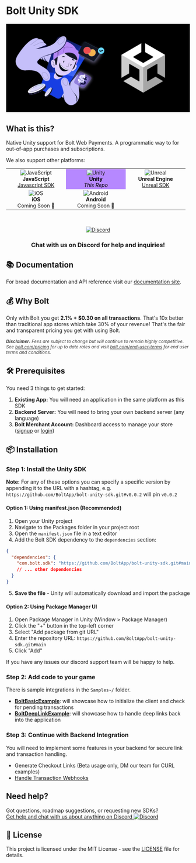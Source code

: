 # Bolt Unity SDK

<img src="https://github.com/BoltApp/bolt-gameserver-sample/blob/main/public/banner-unity.png?raw=true" />


## What is this?

Native Unity support for Bolt Web Payments. A programmatic way to for out-of-app purchases and subscriptions.

We also support other platforms:

<table>
  <tr>
    <td align="center" width="150">
      <img src="https://upload.wikimedia.org/wikipedia/commons/6/6a/JavaScript-logo.png" width="60" height="60" alt="JavaScript"/><br>
      <b>JavaScript</b><br>
      <a href="https://github.com/BoltApp/bolt-frontend-sdk">Javascript SDK</a>
    </td>
    <td align="center" width="150" bgcolor="#b688ff">
      <img src="https://cdn.sanity.io/images/fuvbjjlp/production/bd6440647fa19b1863cd025fa45f8dad98d33181-2000x2000.png" width="60" height="60" alt="Unity"/><br>
      <div style="color: black">
      <b>Unity</b><br>
      <i>This Repo</i>
      </div>
    </td>
    <td align="center" width="150">
      <img src="https://encrypted-tbn0.gstatic.com/images?q=tbn:ANd9GcRUf3R8LFTgqC_8mooGEx7Fpas9kHu8OUxhLA&s" width="60" height="60" alt="Unreal"/><br>
      <b>Unreal Engine</b><br>
      <a href="https://github.com/BoltApp/bolt-unreal-engine-sdk">Unreal SDK</a>
    </td>
  </tr>
  <tr>
    <td align="center" width="150">
      <img src="https://developer.apple.com/assets/elements/icons/swift/swift-64x64.png" width="60" height="60" alt="iOS"/><br>
      <b>iOS</b><br>
      Coming Soon 🚧
    </td>
    <td align="center" width="150">
      <img src="https://avatars.githubusercontent.com/u/32689599?s=200&v=4" width="60" height="60" alt="Android"/><br>
      <b>Android</b><br>
      Coming Soon 🚧
    </td>
    <td align="center" width="150">
      <!-- filler -->
    </td>
  </tr>
</table>

<br>

<div align="center">

[![Discord](https://img.shields.io/badge/Discord-Have%20A%20Request%3F-7289DA?style=for-the-badge&logo=discord&logoColor=white&logoWidth=60)](https://discord.gg/BSUp9qjtnc)

### Chat with us on Discord for help and inquiries!

</div>

## 📚 Documentation

For broad documentation and API reference visit our [documentation site](https://docs.bolt.com).

## 💰 Why Bolt

Only with Bolt you get **2.1% + $0.30 on all transactions**. That's 10x better than traditional app stores which take 30% of your revenue! That's the fair and transparent pricing you get with using Bolt.

<p style="font-size:12px;font-style:italic;opacity:85%">
<strong>Disclaimer:</strong> Fees are subject to change but will continue to remain highly competitive. See <a href="https://www.bolt.com/pricing">bolt.com/pricing</a> for up to date rates and visit  <a href="https://www.bolt.com/end-user-terms">bolt.com/end-user-terms</a> for end user terms and conditions.
</p>

## 🛠️ Prerequisites

You need 3 things to get started:

1. **Existing App:** You will need an application in the same platform as this SDK
2. **Backend Server:** You will need to bring your own backend server (any language)
3. **Bolt Merchant Account:** Dashboard access to manage your store ([signup](https://merchant.bolt.com/onboarding/get-started) or [login](https://merchant.bolt.com/))



## 📦 Installation

### Step 1: Install the Unity SDK

**Note:** For any of these options you can specify a specific version by appending it to the URL with a hashtag, e.g. `https://github.com/BoltApp/bolt-unity-sdk.git#v0.0.2` will pin `v0.0.2`

#### Option 1: Using manifest.json (Recommended)

1. Open your Unity project
2. Navigate to the Packages folder in your project root
3. Open the `manifest.json` file in a text editor
4. Add the Bolt SDK dependency to the `dependencies` section:

```json
{
  "dependencies": {
    "com.bolt.sdk": "https://github.com/BoltApp/bolt-unity-sdk.git#main",
    // ... other dependencies
  }
}
```

5. **Save the file** - Unity will automatically download and import the package

#### Option 2: Using Package Manager UI

1. Open Package Manager in Unity (Window > Package Manager)
2. Click the "+" button in the top-left corner
3. Select "Add package from git URL"
4. Enter the repository URL: `https://github.com/BoltApp/bolt-unity-sdk.git#main`
5. Click "Add"

If you have any issues our discord support team will be happy to help.

### Step 2: Add code to your game

There is sample integrations in the `Samples~/` folder. 
- [**BoltBasicExample**](./Samples~/BasicIntegration/BoltBasicExample.cs): will showcase how to initialize the client and check for pending transactions
- [**BoltDeepLinkExample**](./Samples~/DeepLinkIntegration/BoltDeepLinkExample.cs): will showcase how to handle deep links back into the application

### Step 3: Continue with Backend Integration
You will need to implement some features in your backend for secure link and transaction handling. 
- Generate Checkout Links (Beta usage only, DM our team for CURL examples)
- [Handle Transaction Webhooks](https://help.bolt.com/api-merchant/#tag/webhooks)

## Need help?

<div class="discord-link">
    Got questions, roadmap suggestions, or requesting new SDKs?
    <br>
    <a href="https://discord.gg/BSUp9qjtnc" 
    target="_blank" class="discord-link-anchor">
      <span class="discord-text mr-2">Get help and chat with 
      us about anything on Discord</span>
      <span class="discord-icon-wrapper">
        <img src="https://cdn.prod.website-files.com/6257adef93867e50d84d30e2/66e3d80db9971f10a9757c99_Symbol.svg"
        alt="Discord" class="discord-icon" 
        width="16px">
      </span>
    </a>
  </div>



## 📄 License

This project is licensed under the MIT License - see the [LICENSE](LICENSE) file for details.